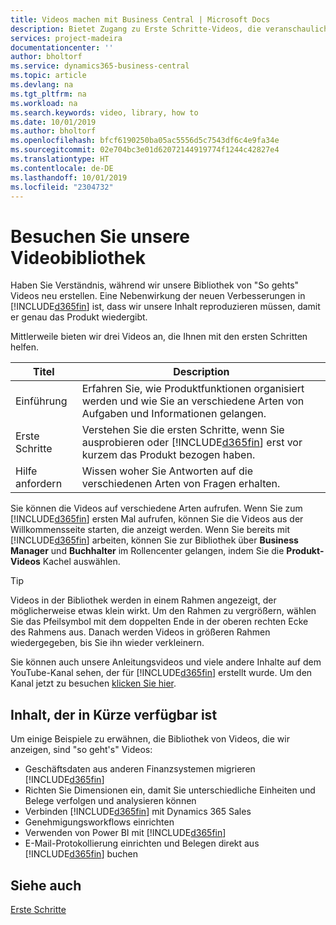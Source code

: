 ```yaml
---
title: Videos machen mit Business Central | Microsoft Docs
description: Bietet Zugang zu Erste Schritte-Videos, die veranschaulichen, wie häufige Aufgaben ausgeführt werden.
services: project-madeira
documentationcenter: ''
author: bholtorf
ms.service: dynamics365-business-central
ms.topic: article
ms.devlang: na
ms.tgt_pltfrm: na
ms.workload: na
ms.search.keywords: video, library, how to
ms.date: 10/01/2019
ms.author: bholtorf
ms.openlocfilehash: bfcf6190250ba05ac5556d5c7543df6c4e9fa34e
ms.sourcegitcommit: 02e704bc3e01d62072144919774f1244c42827e4
ms.translationtype: HT
ms.contentlocale: de-DE
ms.lasthandoff: 10/01/2019
ms.locfileid: "2304732"
---
```

# <a name="visit-our-video-library"></a>Besuchen Sie unsere Videobibliothek
Haben Sie Verständnis, während wir unsere Bibliothek von "So gehts" Videos neu erstellen. Eine Nebenwirkung der neuen Verbesserungen in [!INCLUDE[d365fin](includes/d365fin_md.md)] ist, dass wir unsere Inhalt reproduzieren müssen, damit er genau das Produkt wiedergibt.

Mittlerweile bieten wir drei Videos an, die Ihnen mit den ersten Schritten helfen.

|Titel|Description|
|----|----|
|Einführung|Erfahren Sie, wie Produktfunktionen organisiert werden und wie Sie an verschiedene Arten von Aufgaben und Informationen gelangen.|
|Erste Schritte|Verstehen Sie die ersten Schritte, wenn Sie ausprobieren oder [!INCLUDE[d365fin](includes/d365fin_md.md)] erst vor kurzem das Produkt bezogen haben. |
|Hilfe anfordern|Wissen woher Sie Antworten auf die verschiedenen Arten von Fragen erhalten.|

Sie können die Videos auf verschiedene Arten aufrufen. Wenn Sie zum [!INCLUDE[d365fin](includes/d365fin_md.md)] ersten Mal aufrufen, können Sie die Videos aus der Willkommensseite starten, die anzeigt werden. Wenn Sie bereits mit [!INCLUDE[d365fin](includes/d365fin_md.md)] arbeiten, können Sie zur Bibliothek über **Business Manager** und **Buchhalter** im Rollencenter gelangen, indem Sie die **Produkt-Videos** Kachel auswählen.

> [!Tip]  
> Videos in der Bibliothek werden in einem Rahmen angezeigt, der möglicherweise etwas klein wirkt. Um den Rahmen zu vergrößern, wählen Sie das Pfeilsymbol mit dem doppelten Ende in der oberen rechten Ecke des Rahmens aus. Danach werden Videos in größeren Rahmen wiedergegeben, bis Sie ihn wieder verkleinern.

Sie können auch unsere Anleitungsvideos und viele andere Inhalte auf dem YouTube-Kanal sehen, der für [!INCLUDE[d365fin](includes/d365fin_md.md)] erstellt wurde. Um den Kanal jetzt zu besuchen [klicken Sie hier](https://go.microsoft.com/fwlink/?linkid=851533).

## <a name="content-that-is-coming-soon"></a>Inhalt, der in Kürze verfügbar ist
Um einige Beispiele zu erwähnen, die Bibliothek von Videos, die wir anzeigen, sind "so geht's" Videos:  

* Geschäftsdaten aus anderen Finanzsystemen migrieren [!INCLUDE[d365fin](includes/d365fin_md.md)]  
* Richten Sie Dimensionen ein, damit Sie unterschiedliche Einheiten und Belege verfolgen und analysieren können
* Verbinden [!INCLUDE[d365fin](includes/d365fin_md.md)] mit Dynamics 365 Sales
* Genehmigungsworkflows einrichten  
* Verwenden von Power BI mit [!INCLUDE[d365fin](includes/d365fin_md.md)]  
* E-Mail-Protokollierung einrichten und Belegen direkt aus [!INCLUDE[d365fin](includes/d365fin_md.md)] buchen  

## <a name="see-also"></a>Siehe auch
[Erste Schritte](product-get-started.md)
